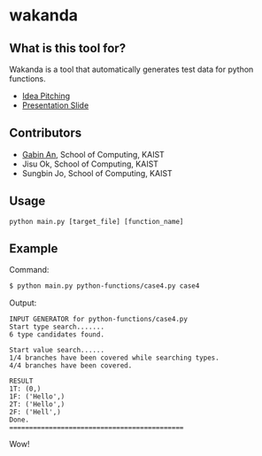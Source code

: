 # wakanda

## What is this tool for?
Wakanda is a tool that automatically generates test data for python functions.

- [Idea Pitching](https://docs.google.com/presentation/d/1dwXjVG7EZPdVwyf-Sq6OzR8X9T0t5ikjcxqLYsk4RAQ/edit?usp=sharing)
- [Presentation Slide](https://docs.google.com/presentation/d/1iRmCP_75RIqYQPrPJanCdP1vM58Z6dy_SdoepdzB-ec/edit?usp=sharing)

## Contributors
- [Gabin An](https://coinse.kaist.ac.kr/members/gabin/), School of Computing, KAIST
- Jisu Ok, School of Computing, KAIST
- Sungbin Jo, School of Computing, KAIST

## Usage

```
python main.py [target_file] [function_name]
```

## Example

Command:
```bash
$ python main.py python-functions/case4.py case4
```

Output:
```
INPUT GENERATOR for python-functions/case4.py
Start type search.......
6 type candidates found.

Start value search......
1/4 branches have been covered while searching types.
4/4 branches have been covered.

RESULT
1T: (0,)
1F: ('Hello',)
2T: ('Hello',)
2F: ('Hell',)
Done.
============================================
```

Wow!
